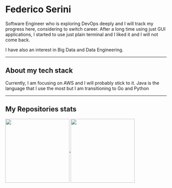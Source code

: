 # Federico Serini

Software Engineer who is exploring DevOps deeply and I will track my progress here, considering to switch career. After a long time using just GUI applications, I started to use just plain terminal and I liked it and I will not come back.

I have also an interest in Big Data and Data Engineering. 

---

## About my tech stack

Currently, I am focusing on AWS and I will probably stick to it. Java is the language that I use the most but I am transitioning to Go and Python 

--- 

## My Repositories stats

<a href="https://github-readme-stats-one-mocha-57.vercel.app/api?username=FedericoSerini&show_icons=true&theme=gotham&hide=contribs,prs,issues&card_width=260">
    <img height=200 align="center" src="https://github-readme-stats-one-mocha-57.vercel.app/api?username=FedericoSerini&show_icons=true&theme=gotham&hide=contribs,prs,issues&card_width=260" />
</a>
<a href="https://github-readme-stats-one-mocha-57.vercel.app/api/top-langs/?username=FedericoSerini&theme=gotham&langs_count=15&layout=compact">
    <img height=200 align="center" src="https://github-readme-stats-one-mocha-57.vercel.app/api/top-langs/?username=FedericoSerini&theme=gotham&langs_count=15&layout=compact" />
</a>

